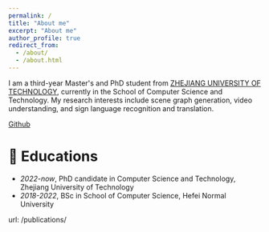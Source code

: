 ```yaml
---
permalink: /
title: "About me"
excerpt: "About me"
author_profile: true
redirect_from: 
  - /about/
  - /about.html
---
```


I am a third-year Master's and PhD student from [ZHEJIANG UNIVERSITY OF TECHNOLOGY](https://www.zjut.edu.cn/), currently in the School of Computer Science and Technology. My research interests include scene graph generation, video understanding, and sign language recognition and translation.

[Github](https://github.com/xhonghu)

# 📖 Educations
- *2022-now*, PhD candidate in Computer Science and Technology, Zhejiang University of Technology
- *2018-2022*, BSc in School of Computer Science, Hefei Normal University

url: /publications/ 
